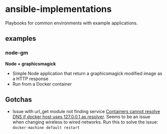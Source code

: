 # ansible-implementations

Playbooks for common environments with example applications.


## examples

### node-gm

**Node + graphicsmagick**  
- Simple Node application that return a graphicsmagick modified image as a HTTP response
- Run from a Docker container


## Gotchas
- Issue with url_get module not finding service [Containers cannot resolve DNS if docker host uses 127.0.0.1 as resolver](https://github.com/docker/docker/issues/541). Seems to be an issue when changing wireless to wired networks. Run this to solve the issue:
`docker-machine default restart`

